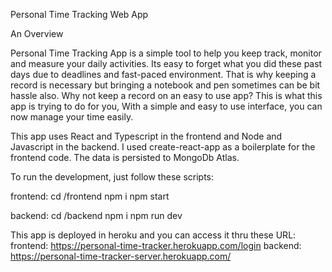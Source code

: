 Personal Time Tracking Web App

An Overview

Personal Time Tracking App is a simple tool to help you keep track, monitor and measure your daily activities.
Its easy to forget what you did these past days due to deadlines and fast-paced environment. That is why keeping a record 
is necessary but bringing a notebook and pen sometimes can be bit hassle also. Why not keep a record on an easy to use app?
This is what this app is trying to do for you, With a simple and easy to use interface, you can now manage your time easily.

This app uses React and Typescript in the frontend and Node and Javascript in the backend.
I used create-react-app as a boilerplate for the frontend code.
The data is persisted to MongoDb Atlas. 

To run the development, just follow these scripts:

frontend:
cd /frontend
npm i
npm start
  
backend:
cd /backend
npm i
npm run dev

This app is deployed in heroku and you can access it thru these URL:
frontend: https://personal-time-tracker.herokuapp.com/login
backend: https://personal-time-tracker-server.herokuapp.com/
